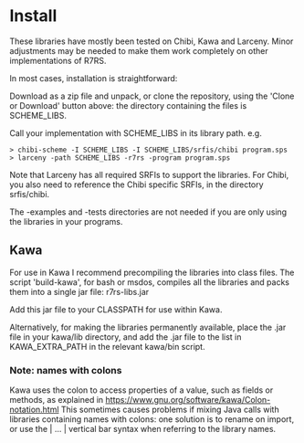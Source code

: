 # Install

These libraries have mostly been tested on Chibi, Kawa and Larceny.  Minor adjustments 
may be needed to make them work completely on other implementations of R7RS.

In most cases, installation is straightforward:

Download as a zip file and unpack, or clone the repository, using the 'Clone or Download'
button above: the directory containing the files is SCHEME_LIBS.

Call your implementation with SCHEME_LIBS in its library path.  e.g.

    > chibi-scheme -I SCHEME_LIBS -I SCHEME_LIBS/srfis/chibi program.sps
    > larceny -path SCHEME_LIBS -r7rs -program program.sps

Note that Larceny has all required SRFIs to support the libraries.  For Chibi, you also need 
to reference the Chibi specific SRFIs, in the directory srfis/chibi.

The -examples and -tests directories are not needed if you are only using the libraries in 
your programs.

## Kawa

For use in Kawa I recommend precompiling the libraries into class files.  The
script 'build-kawa', for bash or msdos, compiles all the libraries and packs
them into a single jar file: r7rs-libs.jar

Add this jar file to your CLASSPATH for use within Kawa.

Alternatively, for making the libraries permanently available, place the .jar file in your 
kawa/lib directory, and add the .jar file to the list in KAWA_EXTRA_PATH in the relevant 
kawa/bin script.

### Note: names with colons

Kawa uses the colon to access properties of a value, such as fields or methods, 
as explained in   https://www.gnu.org/software/kawa/Colon-notation.html
This sometimes causes problems if mixing Java calls with libraries containing 
names with colons: one solution is to rename on import, or use the 
| ... | vertical bar syntax when referring to the library names.

